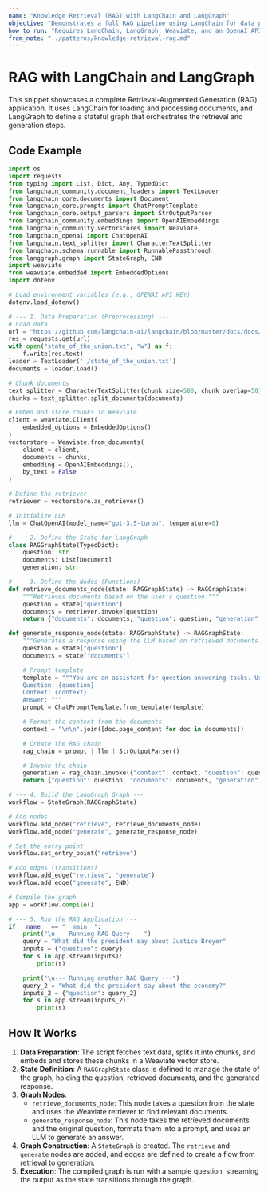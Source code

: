 ```yaml
---
name: "Knowledge Retrieval (RAG) with LangChain and LangGraph"
objective: "Demonstrates a full RAG pipeline using LangChain for data processing and LangGraph for building the retrieval and generation graph."
how_to_run: "Requires LangChain, LangGraph, Weaviate, and an OpenAI API key. Run with `python your_script_name.py`."
from_note: "../patterns/knowledge-retrieval-rag.md"
---
```


# RAG with LangChain and LangGraph

This snippet showcases a complete Retrieval-Augmented Generation (RAG) application. It uses LangChain for loading and processing documents, and LangGraph to define a stateful graph that orchestrates the retrieval and generation steps.

## Code Example

```python
import os
import requests
from typing import List, Dict, Any, TypedDict
from langchain_community.document_loaders import TextLoader
from langchain_core.documents import Document
from langchain_core.prompts import ChatPromptTemplate
from langchain_core.output_parsers import StrOutputParser
from langchain_community.embeddings import OpenAIEmbeddings
from langchain_community.vectorstores import Weaviate
from langchain_openai import ChatOpenAI
from langchain.text_splitter import CharacterTextSplitter
from langchain.schema.runnable import RunnablePassthrough
from langgraph.graph import StateGraph, END
import weaviate
from weaviate.embedded import EmbeddedOptions
import dotenv

# Load environment variables (e.g., OPENAI_API_KEY)
dotenv.load_dotenv()

# --- 1. Data Preparation (Preprocessing) ---
# Load data
url = "https://github.com/langchain-ai/langchain/blob/master/docs/docs/how_to/state_of_the_union.txt"
res = requests.get(url)
with open("state_of_the_union.txt", "w") as f:
    f.write(res.text)
loader = TextLoader('./state_of_the_union.txt')
documents = loader.load()

# Chunk documents
text_splitter = CharacterTextSplitter(chunk_size=500, chunk_overlap=50)
chunks = text_splitter.split_documents(documents)

# Embed and store chunks in Weaviate
client = weaviate.Client(
    embedded_options = EmbeddedOptions()
)
vectorstore = Weaviate.from_documents(
    client = client,
    documents = chunks,
    embedding = OpenAIEmbeddings(),
    by_text = False
)

# Define the retriever
retriever = vectorstore.as_retriever()

# Initialize LLM
llm = ChatOpenAI(model_name="gpt-3.5-turbo", temperature=0)

# --- 2. Define the State for LangGraph ---
class RAGGraphState(TypedDict):
    question: str
    documents: List[Document]
    generation: str

# --- 3. Define the Nodes (Functions) ---
def retrieve_documents_node(state: RAGGraphState) -> RAGGraphState:
    """Retrieves documents based on the user's question."""
    question = state["question"]
    documents = retriever.invoke(question)
    return {"documents": documents, "question": question, "generation": ""}

def generate_response_node(state: RAGGraphState) -> RAGGraphState:
    """Generates a response using the LLM based on retrieved documents."""
    question = state["question"]
    documents = state["documents"]

    # Prompt template
    template = """You are an assistant for question-answering tasks. Use the following pieces of retrieved context to answer the question. If you don't know the answer, just say that you don't know. Use three sentences maximum and keep the answer concise.
    Question: {question}
    Context: {context}
    Answer: """
    prompt = ChatPromptTemplate.from_template(template)

    # Format the context from the documents
    context = "\n\n".join([doc.page_content for doc in documents])

    # Create the RAG chain
    rag_chain = prompt | llm | StrOutputParser()

    # Invoke the chain
    generation = rag_chain.invoke({"context": context, "question": question})
    return {"question": question, "documents": documents, "generation": generation}

# --- 4. Build the LangGraph Graph ---
workflow = StateGraph(RAGGraphState)

# Add nodes
workflow.add_node("retrieve", retrieve_documents_node)
workflow.add_node("generate", generate_response_node)

# Set the entry point
workflow.set_entry_point("retrieve")

# Add edges (transitions)
workflow.add_edge("retrieve", "generate")
workflow.add_edge("generate", END)

# Compile the graph
app = workflow.compile()

# --- 5. Run the RAG Application ---
if __name__ == "__main__":
    print("\n--- Running RAG Query ---")
    query = "What did the president say about Justice Breyer"
    inputs = {"question": query}
    for s in app.stream(inputs):
        print(s)

    print("\n--- Running another RAG Query ---")
    query_2 = "What did the president say about the economy?"
    inputs_2 = {"question": query_2}
    for s in app.stream(inputs_2):
        print(s)
```

## How It Works

1.  **Data Preparation**: The script fetches text data, splits it into chunks, and embeds and stores these chunks in a Weaviate vector store.
2.  **State Definition**: A `RAGGraphState` class is defined to manage the state of the graph, holding the question, retrieved documents, and the generated response.
3.  **Graph Nodes**:
    *   `retrieve_documents_node`: This node takes a question from the state and uses the Weaviate retriever to find relevant documents.
    *   `generate_response_node`: This node takes the retrieved documents and the original question, formats them into a prompt, and uses an LLM to generate an answer.
4.  **Graph Construction**: A `StateGraph` is created. The `retrieve` and `generate` nodes are added, and edges are defined to create a flow from retrieval to generation.
5.  **Execution**: The compiled graph is run with a sample question, streaming the output as the state transitions through the graph.